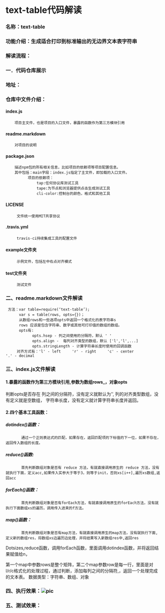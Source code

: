 # text-table代码解读
### 名称：text-table
### 功能介绍：生成适合打印到标准输出的无边界文本表字符串
### 解读流程：
### 一．代码仓库展示
### 地址：
### 仓库中文件介绍：
####    index.js
        项目主文件，也是项目的入口文件，暴露的函数作为第三方模块引用
####    readme.markdown
        对项目的说明
####    package.json
        描述npm包的所有相关信息，比如项目的依赖项等项目配置信息。
        其中包括：main字段：index.js指定了主文件，即加载的入口文件。
              项目的依赖项：
                  tap:任何协议库测试工具
                  tape:为节点和浏览器提供点击生成测试工具
                  cli-color:控制台的颜色，格式和其他工具
####     LICENSE
         文件统一使用MIT共享协议
####     .travis.yml
         travis-ci持续集成工具的配置文件
####     example文件夹
         示例文件，包括左中右点对齐模式
####     test文件夹
         测试文件
### 二、readme.markdown文件解读
     方法：var table=require(‘text-table’);
          var s = table(rows, opts={})；
          从数组rows和一些选项opts中返回一个格式化的表字符串s
          rows 应该是包含字符串、数字或其他可打印值的数组的数组。
          opts有:
                opts.hsep - 列之间使用的分隔符，默认 ' '
                opts.align -  每列对齐类型的数组，默认 ['l','l',...]
                opts.stringLength - 计算字符串长度时使用的回调函数
         对齐方式有：'l' - left     'r' - right     'c' - center        '.' - decimal
### 三、index.js文件解读
#### 1.暴露的函数作为第三方模块引用,参数为数组rows_，对象opts

判断opts是否存在
列之间的分隔符，没有定义就默认为’’,
列的对齐类型数组，没有定义就是空数组，
字符串长度，没有定义就计算字符串长度并返回。
#### 2.四个基本工具函数：
##### dotindex()函数：
           通过一个正则表达式的匹配，如果存在，返回匹配项的下标值的下一位，如果不存在，返回传入数组的长度。
##### reduce()函数:
           首先判断数组对象是否有 reduce 方法，有就直接调用原生的 reduce 方法，没有就执行下面，定义acc,如果传入实参大于等于3，则等于init，否则xs[i++],遍历xs数组,返回acc
##### forEach()函数：
           首先判断数组对象是否有forEach方法，有就直接调用原生的forEach方法，没有就执行下面数组xs的遍历，调用传入进来的f方法。
##### map()函数：
           首先判断数组对象是否有map方法，有就直接调用原生的map方法，没有就执行下面,定义新的数组res，将数组xs边遍历边处理，并将结果写入新数组res中,返回res


Dotsizes,reduce函数，调用forEach函数，里面调用dotindex函数，并将返回结果赋值给n，

第一个map中参数rows是整个矩阵，第二个map参数row是每一行，里面是对l/r/c格式化的处理过程，通过判断，添加每列之间的分隔符,，返回一个处理完成的文本表。
数据类型：字符串、数组、对象

### 四、执行效果：![pic](https://github.com/Monmeng/text-table/edit/master/imgs/1.png)
### 五、测试效果：
